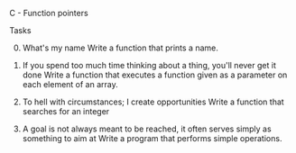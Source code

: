 C - Function pointers

Tasks

0. What's my name
Write a function that prints a name.

1. If you spend too much time thinking about a thing, you'll never get it done
Write a function that executes a function given as a parameter on each element of an array.

2. To hell with circumstances; I create opportunities
Write a function that searches for an integer

3. A goal is not always meant to be reached, it often serves simply as something to aim at
Write a program that performs simple operations.
